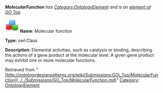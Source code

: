 ___MolecularFunction__ has [Category:OntologyElement](../../Category/OntologyElement.md "Category:OntologyElement") and is an [element of](../../Property/ElementOf.md "Property:ElementOf") [GO Top](../../Submissions/GO_Top.md "Submissions:GO Top")_


  




[![Class](../../images/thumb/2/27/Class.gif/45px-Class.gif)](../../Image/Class.gif.md "Class")
__Name__: Molecular function 


__Type:__ owl:Class 


__Description__: Elemental activities, such as catalysis or binding, describing the actions of a gene product at the molecular level. A given gene product may exhibit one or more molecular functions. 





Retrieved from "[http://ontologydesignpatterns.org/wiki/Submissions:GO\_Top/MolecularFunction](../../Submissions/GO_Top/MolecularFunction.md)"
 [Category](http://ontologydesignpatterns.org/wiki/Special:Categories "Special:Categories"): [OntologyElement](../../Category/OntologyElement.md "Category:OntologyElement")